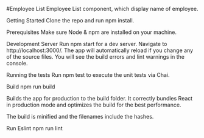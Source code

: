 #Employee List
Employee List component, which display name of employee.

Getting Started
Clone the repo and run npm install.

Prerequisites
Make sure Node & npm are installed on your machine.

Development Server
Run npm start for a dev server. Navigate to http://localhost:3000/. The app will automatically reload if you change any of the source files. You will see the build errors and lint warnings in the console.

Running the tests
Run npm test to execute the unit tests via Chai.

Build
npm run build

Builds the app for production to the build folder. It correctly bundles React in production mode and optimizes the build for the best performance.

The build is minified and the filenames include the hashes.

Run Eslint
npm run lint
